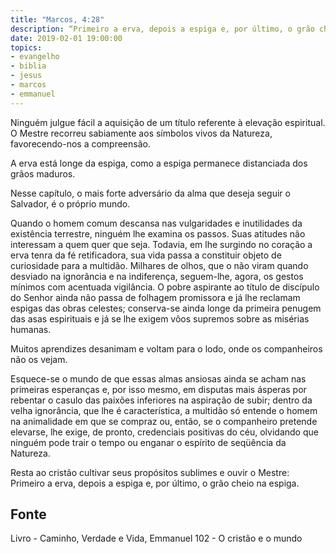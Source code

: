 ```yaml
---
title: "Marcos, 4:28"
description: “Primeiro a erva, depois a espiga e, por último, o grão cheio na espiga.” — Jesus
date: 2019-02-01 19:00:00
topics: 
- evangelho
- biblia
- jesus
- marcos
- emmanuel
---
```


Ninguém julgue fácil a aquisição de um título referente à elevação espiritual. O
Mestre recorreu sabiamente aos símbolos vivos da Natureza, favorecendo-nos a
compreensão.

A erva está longe da espiga, como a espiga permanece distanciada dos
grãos maduros.

Nesse capítulo, o mais forte adversário da alma que deseja seguir o
Salvador, é o próprio mundo.

Quando o homem comum descansa nas vulgaridades e inutilidades da existência
terrestre, ninguém lhe examina os passos. Suas atitudes não interessam a quem
quer que seja. Todavia, em lhe surgindo no coração a erva tenra da fé
retificadora, sua vida passa a constituir objeto de curiosidade para a multidão.
Milhares de olhos, que o não viram quando desviado na ignorância e na
indiferença, seguem-lhe, agora, os gestos mínimos com acentuada vigilância. O
pobre aspirante ao título de discípulo do Senhor ainda não passa de folhagem
promissora e já lhe reclamam espigas das obras celestes; conserva-se ainda longe
da primeira penugem das asas espirituais e já se lhe exigem vôos supremos sobre
as misérias humanas.

Muitos aprendizes desanimam e voltam para o lodo, onde os companheiros
não os vejam.

Esquece-se o mundo de que essas almas ansiosas ainda se acham nas primeiras
esperanças e, por isso mesmo, em disputas mais ásperas por rebentar o casulo das
paixões inferiores na aspiração de subir; dentro da velha ignorância, que lhe é
característica, a multidão só entende o homem na animalidade em que se compraz
ou, então, se o companheiro pretende elevarse, lhe exige, de pronto, credenciais
positivas do céu, olvidando que ninguém pode trair o tempo ou enganar o espírito
de seqüência da Natureza. 

Resta ao cristão cultivar seus propósitos sublimes e ouvir o Mestre: Primeiro a
erva, depois a espiga e, por último, o grão cheio na espiga.


## Fonte
Livro - Caminho, Verdade e Vida, Emmanuel
102 - O cristão e o mundo

